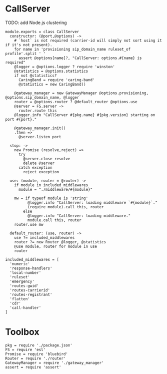CallServer
==========

TODO: add Node.js clustering

    module.exports = class CallServer
      constructor: (@port,@options) ->
        # `host` is not required (carrier-id will simply not sort using it if it's not present).
        for name in 'provisioning sip_domain_name ruleset_of profile'.split ' '
          assert @options[name]?, "CallServer: options.#{name} is required"
        @logger = @options.logger ? require 'winston'
        @statistics = @options.statistics
        if not @statistics?
          CaringBand = require 'caring-band'
          @statistics = new CaringBand()

        @gateway_manager = new GatewayManager @options.provisioning, @options.sip_domain_name, @logger
        router = @options.router ? @default_router @options.use
        @server = FS.server ->
          router.route this
        @logger.info "CallServer #{pkg.name} #{pkg.version} starting on port #{port}."

        @gateway_manager.init()
        .then =>
          @server.listen port

      stop: ->
        new Promise (resolve,reject) =>
          try
            @server.close resolve
            delete @server
          catch exception
            reject exception

      use: (module, router = @router) ->
        if module in included_middlewares
          module = "./middleware/#{module}"

        mw = if typeof module is 'string'
              @logger.info "CallServer: loading middleware `#{module}`."
              (require module).call this, router
            else
              @logger.info "CallServer: loading middleware."
              module.call this, router
        router.use mw

      default_router: (use, router) ->
        use ?= included_middlewares
        router ?= new Router @logger, @statistics
        @use module, router for module in use
        router

    included_middlewares = [
      'numeric'
      'response-handlers'
      'local-number'
      'ruleset'
      'emergency'
      'routes-gwid'
      'routes-carrierid'
      'routes-registrant'
      'flatten'
      'cdr'
      'call-handler'
    ]

Toolbox
=======

    pkg = require './package.json'
    FS = require 'esl'
    Promise = require 'bluebird'
    Router = require './router'
    GatewayManager = require './gateway_manager'
    assert = require 'assert'
